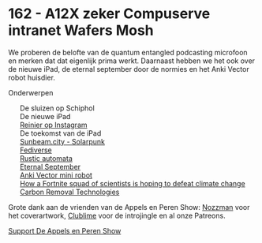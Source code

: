 # 162 - A12X zeker Compuserve intranet Wafers Mosh

<p>We proberen de belofte van de quantum entangled podcasting microfoon en merken dat dat eigenlijk prima werkt. Daarnaast hebben we het ook over de nieuwe iPad, de eternal september door de normies en het Anki Vector robot huisdier.</p>

<p>Onderwerpen<br />
<ul>De sluizen op Schiphol<br />
De nieuwe iPad<br />
<a href="https://instagram.com/reinierladan">Reinier op Instagram</a><br />
De toekomst van de iPad<br />
<a href="https://wiki.sunbeam.city/doku.php?id=start">Sunbeam.city - Solarpunk</a><br />
<a href="https://en.wikipedia.org/wiki/Fediverse">Fediverse</a><br />
<a href="https://aeon.co/videos/rustic-automata-a-world-built-out-of-spare-parts-powered-by-solar-energy">Rustic automata</a><br />
<a href="https://en.wikipedia.org/wiki/Eternal_September">Eternal September</a><br />
<a href="https://www.youtube.com/watch?v=is-rSK5y6EQ">Anki Vector mini robot</a><br />
<a href="https://www.theverge.com/2018/10/10/17914098/fortnite-climate-change-fight-scientists-global-warming-video-games">How a Fortnite squad of scientists is hoping to defeat climate change</a><br />
<a href="http://carbon.ycombinator.com">Carbon Removal Technologies</a><br />
</ul><p>Grote dank aan de vrienden van de Appels en Peren Show: <a href="http://www.nozzman.com/">Nozzman</a> voor het coverartwork, <a href="http://twitter.com/#!/clublime">Clublime</a> voor de introjingle en al onze Patreons.</p></p><p><a href="https://www.patreon.com/appelsenperenshow" rel="payment">Support De Appels en Peren Show</a></p>